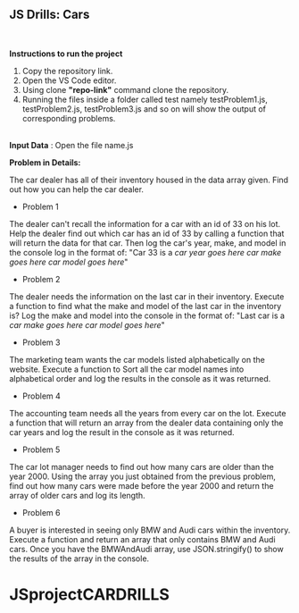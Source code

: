 ## JS Drills: Cars

<br>

**Instructions to run the project**

1. Copy the repository link.
2. Open the VS Code editor.
3. Using clone **"repo-link"** command clone the repository.
4. Running the files inside a folder called test namely testProblem1.js, testProblem2.js, testProblem3.js and so on will show the output of corresponding problems. 
<br><br>

**Input Data** : Open the file name.js
<br>

**Problem in Details:**

The car dealer has all of their inventory housed in the data array given. Find out how you can help the car dealer.

- Problem 1

The dealer can't recall the information for a car with an id of 33 on his lot. Help the dealer find out which car has an id of 33 by calling a function that will return the data for that car. Then log the car's year, make, and model in the console log in the format of:
"Car 33 is a _car year goes here_ _car make goes here_ _car model goes here_"

- Problem 2

The dealer needs the information on the last car in their inventory. Execute a function to find what the make and model of the last car in the inventory is? Log the make and model into the console in the format of:
"Last car is a _car make goes here_ _car model goes here_"

- Problem 3

The marketing team wants the car models listed alphabetically on the website. Execute a function to Sort all the car model names into alphabetical order and log the results in the console as it was returned.

- Problem 4

The accounting team needs all the years from every car on the lot. Execute a function that will return an array from the dealer data containing only the car years and log the result in the console as it was returned.

- Problem 5

The car lot manager needs to find out how many cars are older than the year 2000. Using the array you just obtained from the previous problem, find out how many cars were made before the year 2000 and return the array of older cars and log its length.

- Problem 6

A buyer is interested in seeing only BMW and Audi cars within the inventory. Execute a function and return an array that only contains BMW and Audi cars. Once you have the BMWAndAudi array, use JSON.stringify() to show the results of the array in the console.
# JSprojectCARDRILLS
